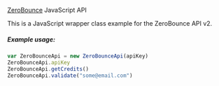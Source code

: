 [ZeroBounce](https://www.zerobounce.net>) JavaScript API

This is a JavaScript wrapper class example for the ZeroBounce API v2.

##### Example usage:

```javascript
var ZeroBounceApi = new ZeroBounceApi(apiKey)
ZeroBounceApi.apiKey
ZeroBounceApi.getCredits()
ZeroBounceApi.validate("some@email.com")
```
